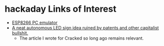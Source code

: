 # hackaday Links of Interest

- [ESP8266 PC emulator](8330f364-4d06-4273-aa3e-72da147031d9.md)
- [A neat autonomous LED sign idea ruined by patents and other capitalist bullshit.](https://hackaday.com/2020/05/08/fail-of-the-week-bright-idea-for-led-signs-goes-bad/)
  - The article I wrote for Cracked so long ago remains relevant.
